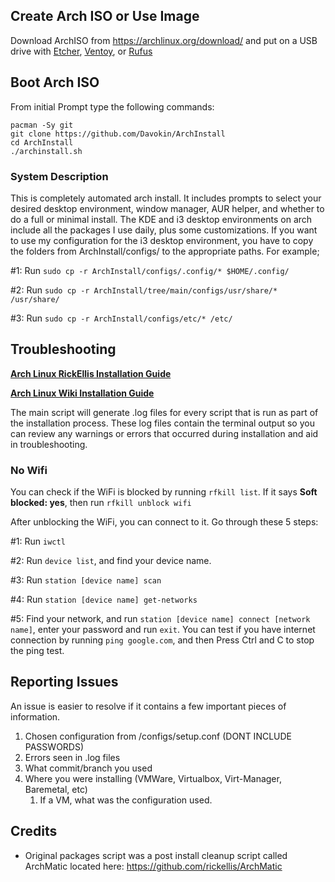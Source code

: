 ## Create Arch ISO or Use Image

Download ArchISO from <https://archlinux.org/download/> and put on a USB drive with [Etcher](https://www.balena.io/etcher/), [Ventoy](https://www.ventoy.net/en/index.html), or [Rufus](https://rufus.ie/en/)


## Boot Arch ISO

From initial Prompt type the following commands:

```
pacman -Sy git
git clone https://github.com/Davokin/ArchInstall
cd ArchInstall
./archinstall.sh
```

### System Description
This is completely automated arch install. It includes prompts to select your desired desktop environment, window manager, AUR helper, and whether to do a full or minimal install. The KDE and i3 desktop environments on arch include all the packages I use daily, plus some customizations. If you want to use my configuration for the i3 desktop environment, you have to copy the folders from ArchInstall/configs/ to the appropriate paths. For example;

#1: Run `sudo cp -r ArchInstall/configs/.config/* $HOME/.config/`

#2: Run `sudo cp -r ArchInstall/tree/main/configs/usr/share/* /usr/share/`

#3: Run `sudo cp -r ArchInstall/configs/etc/* /etc/`


## Troubleshooting

__[Arch Linux RickEllis Installation Guide](https://github.com/rickellis/Arch-Linux-Install-Guide)__

__[Arch Linux Wiki Installation Guide](https://wiki.archlinux.org/title/Installation_guide)__

The main script will generate .log files for every script that is run as part of the installation process. These log files contain the terminal output so you can review any warnings or errors that occurred during installation and aid in troubleshooting. 
### No Wifi

You can check if the WiFi is blocked by running `rfkill list`.
If it says **Soft blocked: yes**, then run `rfkill unblock wifi`

After unblocking the WiFi, you can connect to it. Go through these 5 steps:

#1: Run `iwctl`

#2: Run `device list`, and find your device name.

#3: Run `station [device name] scan`

#4: Run `station [device name] get-networks`

#5: Find your network, and run `station [device name] connect [network name]`, enter your password and run `exit`. You can test if you have internet connection by running `ping google.com`, and then Press Ctrl and C to stop the ping test.


## Reporting Issues

An issue is easier to resolve if it contains a few important pieces of information.
1. Chosen configuration from /configs/setup.conf (DONT INCLUDE PASSWORDS)
1. Errors seen in .log files
1. What commit/branch you used
1. Where you were installing (VMWare, Virtualbox, Virt-Manager, Baremetal, etc)
    1. If a VM, what was the configuration used.


## Credits

- Original packages script was a post install cleanup script called ArchMatic located here: https://github.com/rickellis/ArchMatic
